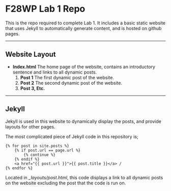 # F28WP Lab 1 Repo

This is the repo required to complete Lab 1. It includes a basic static website that uses Jekyll to automatically generate content, and is hosted on github pages.

---

## Website Layout

- **Index.html** The home page of the website, contains an introductory sentence and links to all dynamic posts.
  1. **Post 1** The first dynamic post of the website.
  2. **Post 2** The second dynamic post of the website.
  3. **Post 3, Etc.**

---

## Jekyll

Jekyll is used in this website to dynamically display the posts, and provide layouts for other pages.

The most complicated piece of Jekyll code in this repository is;
```
{% for post in site.posts %}
	{% if post.url == page.url %}
		{% continue %}
	{% endif %}
	<a href="{{ post.url }}">{{ post.title }}</a> / 
{% endfor %}
```
Located in *_layouts/post.html*, this code displays a link to all dynamic posts on the website excluding the post that the code is run on.
